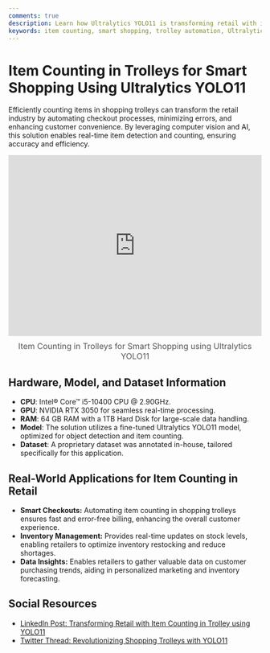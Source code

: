 ```yaml
---
comments: true
description: Learn how Ultralytics YOLO11 is transforming retail with item counting in shopping trolleys, automating checkouts, optimizing inventory management, and providing actionable customer insights.
keywords: item counting, smart shopping, trolley automation, Ultralytics YOLO11, retail AI, inventory management, automated checkouts, customer insights, computer vision, AI retail solutions
---
```


# Item Counting in Trolleys for Smart Shopping Using Ultralytics YOLO11  

Efficiently counting items in shopping trolleys can transform the retail industry by automating checkout processes, minimizing errors, and enhancing customer convenience. By leveraging computer vision and AI, this solution enables real-time item detection and counting, ensuring accuracy and efficiency.  

<div style="position: relative; width: 100%; max-width: 640px; margin: auto;">
  <iframe src="https://drive.google.com/file/d/1xnZvZG3jkSOIrn64ONczBjTFBpf1m0Qc/preview" 
          style="width: 100%; height: 360px; border: none;" 
          allow="autoplay"></iframe>
  <span style="display: block; text-align: center; margin-top: 10px; font-size: 16px; color: #555;">
    Item Counting in Trolleys for Smart Shopping using Ultralytics YOLO11</span>
</div>

## Hardware, Model, and Dataset Information  

- **CPU**: Intel® Core™ i5-10400 CPU @ 2.90GHz.  
- **GPU**: NVIDIA RTX 3050 for seamless real-time processing.  
- **RAM**: 64 GB RAM with a 1TB Hard Disk for large-scale data handling.  
- **Model**: The solution utilizes a fine-tuned Ultralytics YOLO11 model, optimized for object detection and item counting.  
- **Dataset**: A proprietary dataset was annotated in-house, tailored specifically for this application.  

## Real-World Applications for Item Counting in Retail  

- **Smart Checkouts:** Automating item counting in shopping trolleys ensures fast and error-free billing, enhancing the overall customer experience.  
- **Inventory Management:** Provides real-time updates on stock levels, enabling retailers to optimize inventory restocking and reduce shortages.  
- **Data Insights:** Enables retailers to gather valuable data on customer purchasing trends, aiding in personalized marketing and inventory forecasting.  

## Social Resources  

- [LinkedIn Post: Transforming Retail with Item Counting in Trolley using YOLO11](https://www.linkedin.com/feed/update/urn:li:activity:7262010373703131136)  
- [Twitter Thread: Revolutionizing Shopping Trolleys with YOLO11](https://x.com/muhammdrizwanmr/status/1856979354867437708)  
